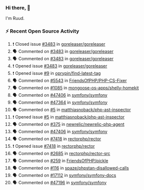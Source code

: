 ### Hi there, 👋

I'm Ruud.
 
### :zap: Recent Open Source Activity

<!--START_SECTION:activity-->
1. ❗️ Closed issue [#3483](https://github.com/goreleaser/goreleaser/issues/3483) in [goreleaser/goreleaser](https://github.com/goreleaser/goreleaser)
2. 🗣 Commented on [#3483](https://github.com/goreleaser/goreleaser/issues/3483) in [goreleaser/goreleaser](https://github.com/goreleaser/goreleaser)
3. 🗣 Commented on [#3483](https://github.com/goreleaser/goreleaser/issues/3483) in [goreleaser/goreleaser](https://github.com/goreleaser/goreleaser)
4. ❗️ Opened issue [#3483](https://github.com/goreleaser/goreleaser/issues/3483) in [goreleaser/goreleaser](https://github.com/goreleaser/goreleaser)
5. ❗️ Opened issue [#9](https://github.com/oprypin/find-latest-tag/issues/9) in [oprypin/find-latest-tag](https://github.com/oprypin/find-latest-tag)
6. 🗣 Commented on [#5543](https://github.com/FriendsOfPHP/PHP-CS-Fixer/issues/5543) in [FriendsOfPHP/PHP-CS-Fixer](https://github.com/FriendsOfPHP/PHP-CS-Fixer)
7. 🗣 Commented on [#1085](https://github.com/mongoose-os-apps/shelly-homekit/issues/1085) in [mongoose-os-apps/shelly-homekit](https://github.com/mongoose-os-apps/shelly-homekit)
8. 🗣 Commented on [#47406](https://github.com/symfony/symfony/issues/47406) in [symfony/symfony](https://github.com/symfony/symfony)
9. 🗣 Commented on [#47364](https://github.com/symfony/symfony/issues/47364) in [symfony/symfony](https://github.com/symfony/symfony)
10. 🗣 Commented on [#5](https://github.com/matthiasnoback/php-ast-inspector/issues/5) in [matthiasnoback/php-ast-inspector](https://github.com/matthiasnoback/php-ast-inspector)
11. ❗️ Opened issue [#5](https://github.com/matthiasnoback/php-ast-inspector/issues/5) in [matthiasnoback/php-ast-inspector](https://github.com/matthiasnoback/php-ast-inspector)
12. 🗣 Commented on [#375](https://github.com/newrelic/newrelic-php-agent/issues/375) in [newrelic/newrelic-php-agent](https://github.com/newrelic/newrelic-php-agent)
13. 🗣 Commented on [#47406](https://github.com/symfony/symfony/issues/47406) in [symfony/symfony](https://github.com/symfony/symfony)
14. 🗣 Commented on [#7418](https://github.com/rectorphp/rector/issues/7418) in [rectorphp/rector](https://github.com/rectorphp/rector)
15. ❗️ Opened issue [#7418](https://github.com/rectorphp/rector/issues/7418) in [rectorphp/rector](https://github.com/rectorphp/rector)
16. 🗣 Commented on [#2685](https://github.com/rectorphp/rector-src/issues/2685) in [rectorphp/rector-src](https://github.com/rectorphp/rector-src)
17. 🗣 Commented on [#259](https://github.com/FriendsOfPHP/pickle/issues/259) in [FriendsOfPHP/pickle](https://github.com/FriendsOfPHP/pickle)
18. 🗣 Commented on [#116](https://github.com/spaze/phpstan-disallowed-calls/issues/116) in [spaze/phpstan-disallowed-calls](https://github.com/spaze/phpstan-disallowed-calls)
19. 🗣 Commented on [#17112](https://github.com/symfony/symfony-docs/issues/17112) in [symfony/symfony-docs](https://github.com/symfony/symfony-docs)
20. 🗣 Commented on [#47196](https://github.com/symfony/symfony/issues/47196) in [symfony/symfony](https://github.com/symfony/symfony)
<!--END_SECTION:activity-->
